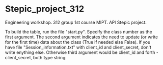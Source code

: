 # Stepic_project_312
Engineering workshop. 312 group 1st course MIPT. API Stepic project.

To build the table, run the file "start.py". Specify the class number as the first argument. The second argument indicates the need to update (or write for the first time) data about the class (True if needed else False). If you have file "Session_information.txt" with client_id and client_secret, don't write enything else. Otherwise third argument would be client_id and forth - client_secret, both type string